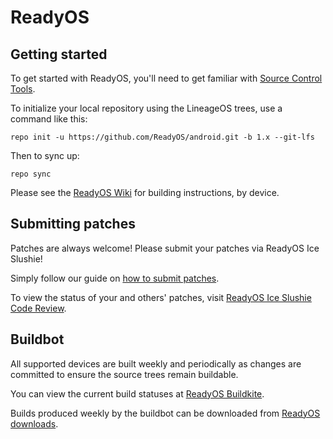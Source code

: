 ReadyOS
===========

Getting started
---------------

To get started with ReadyOS, you'll need to get familiar with [Source Control Tools](https://source.android.com/setup/develop).

To initialize your local repository using the LineageOS trees, use a command like this:
```
repo init -u https://github.com/ReadyOS/android.git -b 1.x --git-lfs
```
Then to sync up:
```
repo sync
```
Please see the [ReadyOS Wiki](https://wiki.readyos.org/) for building instructions, by device.


Submitting patches
------------------
Patches are always welcome! Please submit your patches via ReadyOS Ice Slushie!

Simply follow our guide on [how to submit patches](https://wiki.readyos.org/submitting-patch-howto.html).

To view the status of your and others' patches, visit [ReadyOS Ice Slushie Code Review](https://review.readyos.org/).


Buildbot
--------

All supported devices are built weekly and periodically as changes are committed to ensure the source trees remain buildable.

You can view the current build statuses at [ReadyOS Buildkite](https://buildkite.com/readyos).

Builds produced weekly by the buildbot can be downloaded from [ReadyOS downloads](https://download.readyos.org/).
